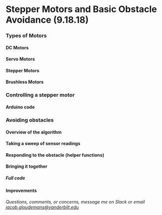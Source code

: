 # Stepper Motors and Basic Obstacle Avoidance (9.18.18)

### Types of Motors


#### DC Motors

#### Servo Motors

#### Stepper Motors

#### Brushless Motors


### Controlling a stepper motor


#### Arduino code


### Avoiding obstacles


#### Overview of the algorithm

#### Taking a sweep of sensor readings

#### Responding to the obstacle (helper functions)

#### Bringing it together

##### Full code



#### Improvements






*Questions, comments, or concerns, message me on Slack or email jacob.gloudemans@vanderbilt.edu*